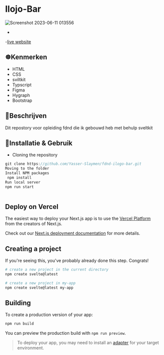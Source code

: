 # Ilojo-Bar
![Screenshot 2023-06-11 013556](https://github.com/Yasser-Slaymen/fdnd-ilogo-bar/assets/90189815/50fa1f65-2b34-4894-92ca-b072b9df00ca)

- 
-[live website](https://fdnd-ilogo-bar.vercel.app/)

## ☸️Kenmerken
* HTML
* CSS
* sviltkit
* Typscript
* Figma
* Hygraph
* Bootstrap

## 🧭Beschrijven
Dit repostory voor opleiding fdnd  die ik gebouwd heb met behulp sveltkit

## 🧭Installatie & Gebruik
* Cloning the repository
```javascript 
git clone https://github.com/Yasser-Slaymen/fdnd-ilogo-bar.git
Moving to the folder
Install NPM packages
 npm install
Run local server
npm run start
   
```



## Deploy on Vercel

The easiest way to deploy your Next.js app is to use the [Vercel Platform](https://vercel.com/new?utm_medium=default-template&filter=next.js&utm_source=create-next-app&utm_campaign=create-next-app-readme) from the creators of Next.js.

Check out our [Next.js deployment documentation](https://nextjs.org/docs/deployment) for more details.


## Creating a project

If you're seeing this, you've probably already done this step. Congrats!

```bash
# create a new project in the current directory
npm create svelte@latest

# create a new project in my-app
npm create svelte@latest my-app
```



## Building

To create a production version of your app:

```bash
npm run build
```

You can preview the production build with `npm run preview`.

> To deploy your app, you may need to install an [adapter](https://kit.svelte.dev/docs/adapters) for your target environment.
